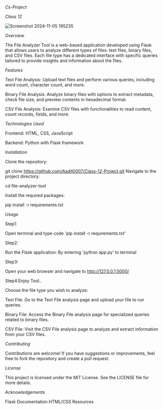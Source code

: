 *Cs-Project*

*Class 12*

![Screenshot 2024-11-05 195235](https://github.com/user-attachments/assets/0e347ae1-2ca2-48f5-a48b-0aeae96725ed)

*Overview*

The File Analyzer Tool is a web-based application developed using Flask that allows users to analyze different types of files: text files, binary files, and CSV files. Each file type has a dedicated interface with specific queries tailored to provide insights and information about the files.

*Features*

Text File Analysis: Upload text files and perform various queries, including word count, character count, and more.

Binary File Analysis: Analyze binary files with options to extract metadata, check file size, and preview contents in hexadecimal format.

CSV File Analysis: Examine CSV files with functionalities to read content, count records, fields, and more.

*Technologies Used*

Frontend: HTML, CSS, JavaScript

Backend: Python with Flask framework

*Installation*

Clone the repository:

git clone https://github.com/Aadit0007/Class-12-Project.git
Navigate to the project directory:

cd file-analyzer-tool

Install the required packages:

pip install -r requirements.txt

*Usage*

Step1:

Open terminal and type code 'pip install -r requirements.txt'

Step2:

Run the Flask application: By entering 'python app.py' to terminal 

Step3:

Open your web browser and navigate to http://127.0.0.1:5000/

Step4:Enjoy Tool..

Choose the file type you wish to analyze:

Text File: Go to the Text File analysis page and upload your file to run queries.

Binary File: Access the Binary File analysis page for specialized queries related to binary files.

CSV File: Visit the CSV File analysis page to analyze and extract information from your CSV files.

*Contributing*

Contributions are welcome! If you have suggestions or improvements, feel free to fork the repository and create a pull request.

*License*

This project is licensed under the MIT License. See the LICENSE file for more details.

*Acknowledgements*

Flask Documentation
HTML/CSS Resources
